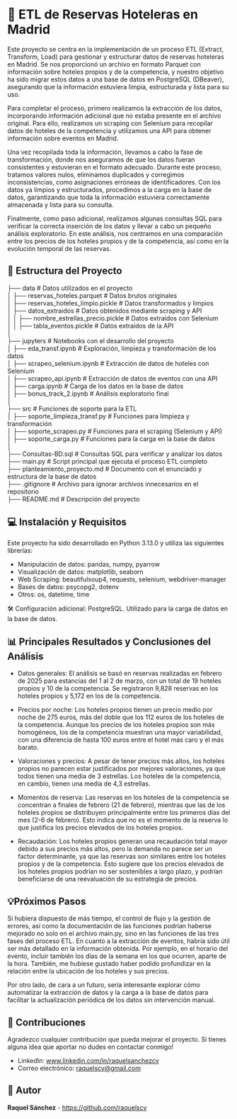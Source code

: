 # 🏨 ETL de Reservas Hoteleras en Madrid 
Este proyecto se centra en la implementación de un proceso ETL (Extract, Transform, Load) para gestionar y estructurar datos de reservas hoteleras en Madrid. Se nos proporcionó un archivo en formato Parquet con información sobre hoteles propios y de la competencia, y nuestro objetivo ha sido migrar estos datos a una base de datos en PostgreSQL (DBeaver), asegurando que la información estuviera limpia, estructurada y lista para su uso.

Para completar el proceso, primero realizamos la extracción de los datos, incorporando información adicional que no estaba presente en el archivo original. Para ello, realizamos un scraping con Selenium para recopilar datos de hoteles de la competencia y utilizamos una API para obtener información sobre eventos en Madrid. 

Una vez recopilada toda la información, llevamos a cabo la fase de transformación, donde nos aseguramos de que los datos fueran consistentes y estuvieran en el formato adecuado. Durante este proceso, tratamos valores nulos, eliminamos duplicados y corregimos inconsistencias, como asignaciones erróneas de identificadores. Con los datos ya limpios y estructurados, procedimos a la carga en la base de datos, garantizando que toda la información estuviera correctamente almacenada y lista para su consulta.

Finalmente, como paso adicional, realizamos algunas consultas SQL para verificar la correcta inserción de los datos y llevar a cabo un pequeño análisis exploratorio. En este análisis, nos centramos en una comparación entre los precios de los hoteles propios y de la competencia, así como en la evolución temporal de las reservas.

## 📂 Estructura del Proyecto

├── data                         # Datos utilizados en el proyecto  
│   ├── reservas_hoteles.parquet      # Datos brutos originales  
│   ├── reservas_hoteles_limpio.pickle  # Datos transformados y limpios  
│   ├── datos_extraidos               # Datos obtenidos mediante scraping y API  
│   │   ├── nombre_estrellas_precio.pickle  # Datos extraídos con Selenium  
│   │   ├── tabla_eventos.pickle            # Datos extraídos de la API  
│  
├── jupyters                     # Notebooks con el desarrollo del proyecto  
│   ├── eda_transf.ipynb          # Exploración, limpieza y transformación de los datos  
│   ├── scrapeo_selenium.ipynb    # Extracción de datos de hoteles con Selenium  
│   ├── scrapeo_api.ipynb         # Extracción de datos de eventos con una API  
│   ├── carga.ipynb               # Carga de los datos en la base de datos  
│   ├── bonus_track_2.ipynb       # Análisis exploratorio final  
│  
├── src                          # Funciones de soporte para la ETL  
│   ├── soporte_limpieza_transf.py  # Funciones para limpieza y transformación  
│   ├── soporte_scrapeo.py         # Funciones para el scraping (Selenium y API)  
│   ├── soporte_carga.py           # Funciones para la carga en la base de datos  
│  
├── Consultas-BD.sql              # Consultas SQL para verificar y analizar los datos  
├── main.py                       # Script principal que ejecuta el proceso ETL completo  
├── planteamiento_proyecto.md      # Documento con el enunciado y estructura de la base de datos  
├── .gitignore                     # Archivo para ignorar archivos innecesarios en el repositorio  
├── README.md                      # Descripción del proyecto  

## 💻 Instalación y Requisitos

Este proyecto ha sido desarrollado en Python 3.13.0 y utiliza las siguientes librerías:
- Manipulación de datos: pandas, numpy, pyarrow
- Visualización de datos: matplotlib, seaborn
- Web Scraping: beautifulsoup4, requests, selenium, webdriver-manager
- Bases de datos: psycopg2, dotenv
- Otros: os, datetime, time

🛠 Configuración adicional: PostgreSQL. Utilizado para la carga de datos en la base de datos.

## 📊 Principales Resultados y Conclusiones del Análisis

- Datos generales: El análisis se basó en reservas realizadas en febrero de 2025 para estancias del 1 al 2 de marzo, con un total de 19 hoteles propios y 10 de la competencia. Se registraron 9,828 reservas en los hoteles propios y 5,172 en los de la competencia.

- Precios por noche: Los hoteles propios tienen un precio medio por noche de 275 euros, más del doble que los 112 euros de los hoteles de la competencia. Aunque los precios de los hoteles propios son más homogéneos, los de la competencia muestran una mayor variabilidad, con una diferencia de hasta 100 euros entre el hotel más caro y el más barato.

- Valoraciones y precios: A pesar de tener precios más altos, los hoteles propios no parecen estar justificados por mejores valoraciones, ya que todos tienen una media de 3 estrellas. Los hoteles de la competencia, en cambio, tienen una media de 4,3 estrellas.

- Momentos de reserva: Las reservas en los hoteles de la competencia se concentran a finales de febrero (21 de febrero), mientras que las de los hoteles propios se distribuyen principalmente entre los primeros días del mes (2-6 de febrero). Esto indica que no es el momento de la reserva lo que justifica los precios elevados de los hoteles propios.

- Recaudación: Los hoteles propios generan una recaudación total mayor debido a sus precios más altos, pero la demanda no parece ser un factor determinante, ya que las reservas son similares entre los hoteles propios y de la competencia. Esto sugiere que los precios elevados de los hoteles propios podrían no ser sostenibles a largo plazo, y podrían beneficiarse de una reevaluación de su estrategia de precios.

## 💡Próximos Pasos

Si hubiera dispuesto de más tiempo, el control de flujo y la gestión de errores, así como la documentación de las funciones podrían haberse mejorado no solo en el archivo main.py, sino en las funciones de las tres fases del proceso ETL. En cuanto a la extracción de eventos, habría sido útil ser más detallado en la información obtenida. Por ejemplo, en el horario del evento, incluir también los días de la semana en los que ocurren, aparte de la hora. También, me hubiese gustado haber podido profundizar en la relación entre la ubicación de los hoteles y sus precios. 

Por otro lado, de cara a un futuro, sería interesante explorar cómo automatizar la extracción de datos y la carga a la base de datos para facilitar la actualización periódica de los datos sin intervención manual.

## 🤝 Contribuciones
Agradezco cualquier contribución que pueda mejorar el proyecto. Si tienes alguna idea que aportar no dudes en contactar conmigo!
- LinkedIn: www.linkedin.com/in/raquelsanchezcv 
- Correo electrónico: raquelscv@gmail.com

## 👤 Autor 
**Raquel Sánchez** - https://github.com/raquelscv 
